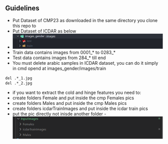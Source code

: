 ## Guidelines

- Put Dataset of CMP23 as downloaded in the same directory you clone this repo to
- Put Dataset of ICDAR as below
- ![datasetICDAR](screenshots/1.jpg)
- Train data contains images from 0001_* to 0283_*
- Test data contains images from 284\_\* till end
- You must delete arabic samples in ICDAR dataset, you can do it simply in cmd opend at images_gender/images/train

```
del .*_1.jpg
del .*_2.jpg
```

- if you want to extract the cold and hinge features you need to:
- create folders Female and put inside the cmp Females pics
- create folders Males and put inside the cmp Males pics
- create folders icdarTrainImages and put inside the icdar train pics
- put the pic directly not inisde another folder
-![](screenshots/1.PNG)

